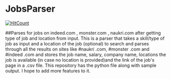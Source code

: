 # JobsParser
[![HitCount](http://hits.dwyl.com/NIKHILDUGAR/JobsParser.svg)](http://hits.dwyl.com/NIKHILDUGAR/JobsParser)

##Parses for jobs on indeed.com , monster.com , naukri.com after getting type of job and location from input.
This is a parser that takes a skill/type of job as input and a location of the job (optional) to search and parses through all the results on sites like #naukri .com, #monster .com and #indeed .com and stores the job name, salary, company name, locations the job is available (in case no location is provided)and the link of the job's page in a .csv file. This repository has the python file along with sample output. I hope to add more features to it. 
